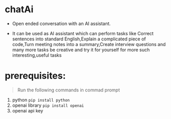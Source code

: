 # chatAi
+ Open ended conversation with an AI assistant.




+ It can be used as AI assistant which can perform tasks like Correct sentences into standard English,Explain a complicated piece of code,Turn meeting notes into a summary,Create interview questions and many more tasks be creative and try it for yourself for more such interesting,useful tasks


# prerequisites:
> Run the following commands in commad prompt
1. python
`pip install python`
2. openai library
`pip install openai`
3. openai api key
